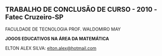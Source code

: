 ## TRABALHO DE CONCLUSÃO DE CURSO - 2010 -Fatec Cruzeiro-SP

FACULDADE DE TECNOLOGIA PROF. WALDOMIRO MAY 

__JOGOS EDUCATIVOS NA ÁREA DA MATEMÁTICA__

ELTON ALEX SILVA:
<elton.alex@hotmail.com>
